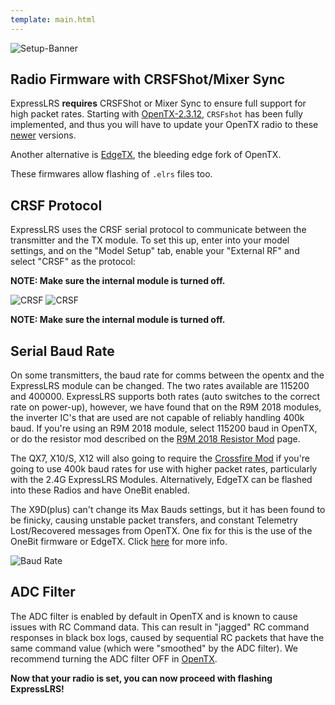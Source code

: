 ```yaml
---
template: main.html
---
```


![Setup-Banner](https://raw.githubusercontent.com/ExpressLRS/ExpressLRS-hardware/master/img/quick-start.png)

## Radio Firmware with CRSFShot/Mixer Sync

ExpressLRS **requires** CRSFShot or Mixer Sync to ensure full support for high packet rates. Starting with [OpenTX-2.3.12](https://www.open-tx.org/2021/06/14/opentx-2.3.12), `CRSFshot` has been fully implemented, and thus you will have to update your OpenTX radio to these [newer](https://www.open-tx.org/downloads.html#Releases23-ref) versions.

Another alternative is [EdgeTX](https://github.com/EdgeTX/edgetx/releases), the bleeding edge fork of OpenTX.

These firmwares allow flashing of `.elrs` files too.

## CRSF Protocol

ExpressLRS uses the CRSF serial protocol to communicate between the transmitter and the TX module. To set this up, enter into your model settings, and on the "Model Setup" tab, enable your "External RF" and select "CRSF" as the protocol:

**NOTE: Make sure the internal module is turned off.**

![CRSF](https://oscarliang.com/ctt/uploads/2018/03/setup-tbs-crossfire-tx-rx-micro-nano-taranis-betaflight-fc-internal-external-rf-mode.jpg)
![CRSF](https://oscarliang.com/ctt/uploads/2019/12/JUMPER-T16-EXTERNAL-RF-MODE-PROTOCOL-TBS-CROSSFIRE-CRSF.jpg)

**NOTE: Make sure the internal module is turned off.**

## Serial Baud Rate

On some transmitters, the baud rate for comms between the opentx and the ExpressLRS module can be changed. The two rates available are 115200 and 400000. ExpressLRS supports both rates (auto switches to the correct rate on power-up), however, we have found that on the R9M 2018 modules, the inverter IC's that are used are not capable of reliably handling 400k baud. If you're using an R9M 2018 module, select 115200 baud in OpenTX, or do the resistor mod described on the [R9M 2018 Resistor Mod](../../hardware/inverter-mod.md) page.

The QX7, X10/S, X12 will also going to require the [Crossfire Mod](https://blog.seidel-philipp.de/fixed-inverter-mod-for-tbs-crossfire-and-frsky-qx7/) if you're going to use 400k baud rates for use with higher packet rates, particularly with the 2.4G ExpressLRS Modules. Alternatively, EdgeTX can be flashed into these Radios and have OneBit enabled.

The X9D(plus) can't change its Max Bauds settings, but it has been found to be finicky, causing unstable packet transfers, and constant Telemetry Lost/Recovered messages from OpenTX. One fix for this is the use of the OneBit firmware or EdgeTX. Click [here](../../hardware/x9d-troubleshooting.md) for more info.

![Baud Rate](https://fpvfrenzy.com/wp-content/uploads/2017/11/baud-rate.jpg)

## ADC Filter

The ADC filter is enabled by default in OpenTX and is known to cause issues with RC Command data. This can result in "jagged" RC command responses in black box logs, caused by sequential RC packets that have the same command value (which were "smoothed" by the ADC filter). We recommend turning the ADC filter OFF in [OpenTX](https://www.youtube.com/watch?v=ESr2H_EZ89Q).

**Now that your radio is set, you can now proceed with flashing ExpressLRS!**